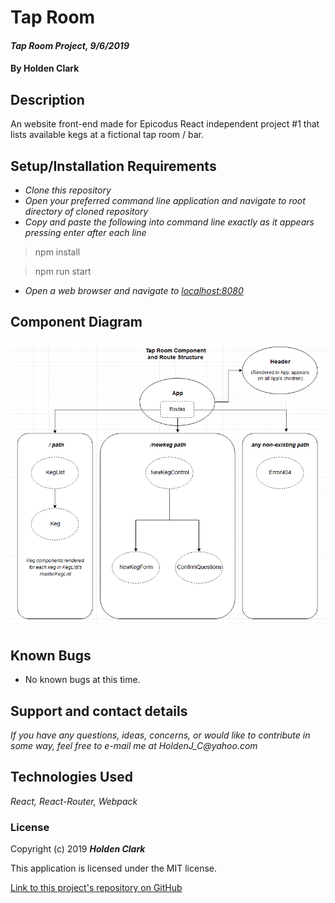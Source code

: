 # Tap Room

#### _Tap Room Project, 9/6/2019_

#### By **Holden Clark**

## Description

An website front-end made for Epicodus React independent project #1 that lists available kegs at a fictional tap room / bar.

## Setup/Installation Requirements

* _Clone this repository_
* _Open your preferred command line application and navigate to root directory of cloned repository_
* _Copy and paste the following into command line exactly as it appears pressing enter after each line_

> npm install

> npm run start

* _Open a web browser and navigate to [localhost:8080](localhost:8080)_

## Component Diagram

![alt-text](https://github.com/HoldenJC/tap-room-react/blob/master/component-diagram.png)

## Known Bugs
* No known bugs at this time.

## Support and contact details

_If you have any questions, ideas, concerns, or would like to contribute in some way, feel free to e-mail me at HoldenJ_C@yahoo.com_

## Technologies Used
_React,_
_React-Router,_
_Webpack_

### License

Copyright (c) 2019 **_Holden Clark_**

This application is licensed under the MIT license.

[Link to this project's repository on GitHub](https://github.com/HoldenJC/tap-room-react)